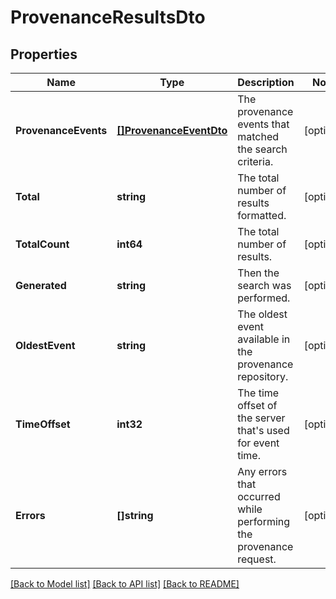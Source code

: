 # ProvenanceResultsDto

## Properties

Name | Type | Description | Notes
------------ | ------------- | ------------- | -------------
**ProvenanceEvents** | [**[]ProvenanceEventDto**](ProvenanceEventDTO.md) | The provenance events that matched the search criteria. | [optional] 
**Total** | **string** | The total number of results formatted. | [optional] 
**TotalCount** | **int64** | The total number of results. | [optional] 
**Generated** | **string** | Then the search was performed. | [optional] 
**OldestEvent** | **string** | The oldest event available in the provenance repository. | [optional] 
**TimeOffset** | **int32** | The time offset of the server that&#39;s used for event time. | [optional] 
**Errors** | **[]string** | Any errors that occurred while performing the provenance request. | [optional] 

[[Back to Model list]](../README.md#documentation-for-models) [[Back to API list]](../README.md#documentation-for-api-endpoints) [[Back to README]](../README.md)


